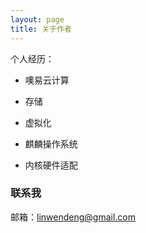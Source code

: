 ```yaml
---
layout: page
title: 关于作者
---
```

个人经历：
- 噢易云计算
 - 存储
 - 虚拟化

- 麒麟操作系统
 - 内核硬件适配

### 联系我
邮箱：linwendeng@gmail.com

